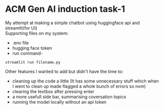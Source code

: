 # ACM Gen AI induction task-1
My attempt at making a simple chatbot using huggingface api and streamlit(for UI) <br>
Supporting files on my system: 
* .env file
* hugging face token
* run command- 
```
streamlit run filename.py
```
Other features I wanted to add but didn't have the time to:
* cleaning up the code a little (It has some unnecessary stuff which when I went to clean up made flagged a whole bunch of errors so nvm)
* clearing the textbox after pressing enter
* a more usefull side bar, summarising coversation topics
* running the model locally without an api token
  
